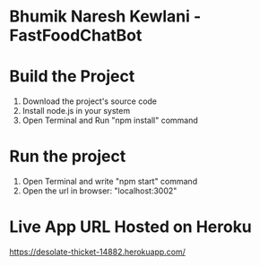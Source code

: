 # Bhumik Naresh Kewlani - FastFoodChatBot

# Build the Project

1. Download the project's source code
2. Install node.js in your system
3. Open Terminal and Run "npm install" command


# Run the project

1. Open Terminal and write "npm start" command
2. Open the url in browser: "localhost:3002"


# Live App URL Hosted on Heroku

https://desolate-thicket-14882.herokuapp.com/
